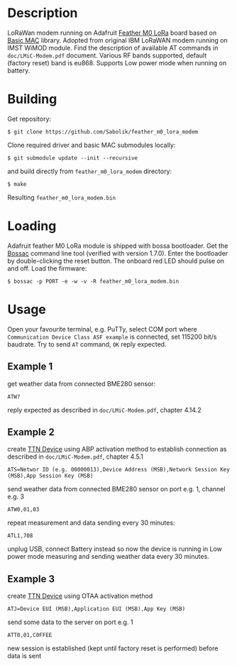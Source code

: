 # Description
LoRaWan modem running on Adafruit [Feather M0 LoRa](https://www.adafruit.com/product/3178) board based on [Basic MAC](https://github.com/lorabasics/basicmac) library. Adopted from original IBM LoRaWAN modem running on IMST WiMOD module. Find the description of available AT commands in `doc/LMiC-Modem.pdf` document. Various RF bands supported, default (factory reset) band is eu868. Supports Low power mode when running on battery.
# Building
Get repository:
```
$ git clone https://github.com/Sabolik/feather_m0_lora_modem
```
Clone required driver and basic MAC submodules locally:
```
$ git submodule update --init --recursive
```
and build directly from `feather_m0_lora_modem` directory:
```
$ make
```
Resulting `feather_m0_lora_modem.bin`
# Loading
Adafruit feather M0 LoRa module is shipped with bossa bootloader. Get the [Bossac](https://github.com/shumatech/BOSSA/releases/tag/1.7.0) command line tool (verified with version 1.7.0). Enter the bootloader by double-clicking the reset button. The onboard red LED should pulse on and off. Load the firmware:
```
$ bossac -p PORT -e -w -v -R feather_m0_lora_modem.bin
```
# Usage
Open your favourite terminal, e.g. PuTTy, select COM port where `Communication Device Class ASF example` is connected, set 115200 bit/s baudrate. Try to send `AT` command, `OK` reply expected.
## Example 1
get weather data from connected BME280 sensor:
```
ATW?
```
reply expected as described in `doc/LMiC-Modem.pdf`, chapter 4.14.2
## Example 2
create [TTN Device](https://www.thethingsnetwork.org/) using ABP activation method to
establish connection as described in `doc/LMiC-Modem.pdf`, chapter 4.5.1
```
ATS=Networ ID (e.g. 00000013),Device Address (MSB),Network Session Key (MSB),App Session Key (MSB)
```
send weather data from connected BME280 sensor on port e.g. 1, channel e.g. 3
```
ATW0,01,03
```
repeat measurement and data sending every 30 minutes:
```
ATL1,708
```
unplug USB, connect Battery instead so now the device is running in Low power mode measuring and sending weather data every 30 minutes.
## Example 3
create [TTN Device](https://www.thethingsnetwork.org/) using OTAA activation method
```
ATJ=Device EUI (MSB),Application EUI (MSB),App Key (MSB)
```
send some data to the server on port e.g. 1
```
ATT0,01,C0FFEE
```
new session is established (kept until factory reset is performed) before data is sent

